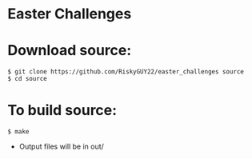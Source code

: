 # Easter Challenges

# Download source:

	$ git clone https://github.com/RiskyGUY22/easter_challenges source
	$ cd source

# To build source:

	$ make

* Output files will be in out/
